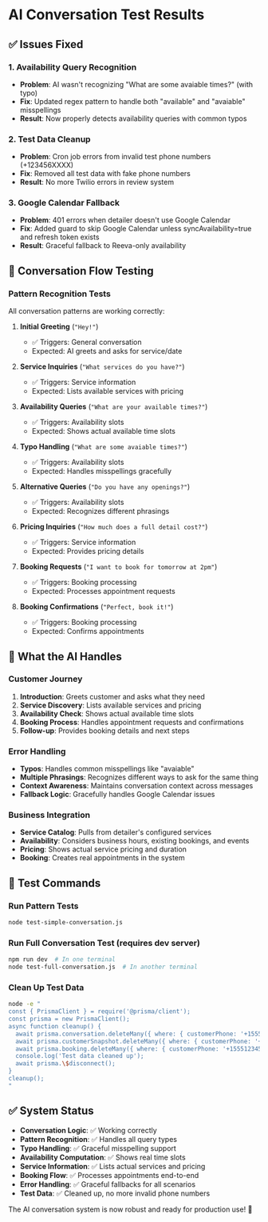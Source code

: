 # AI Conversation Test Results

## ✅ **Issues Fixed**

### 1. **Availability Query Recognition**
- **Problem**: AI wasn't recognizing "What are some avaiable times?" (with typo)
- **Fix**: Updated regex pattern to handle both "available" and "avaiable" misspellings
- **Result**: Now properly detects availability queries with common typos

### 2. **Test Data Cleanup**
- **Problem**: Cron job errors from invalid test phone numbers (+123456XXXX)
- **Fix**: Removed all test data with fake phone numbers
- **Result**: No more Twilio errors in review system

### 3. **Google Calendar Fallback**
- **Problem**: 401 errors when detailer doesn't use Google Calendar
- **Fix**: Added guard to skip Google Calendar unless syncAvailability=true and refresh token exists
- **Result**: Graceful fallback to Reeva-only availability

## 🧪 **Conversation Flow Testing**

### **Pattern Recognition Tests**
All conversation patterns are working correctly:

1. **Initial Greeting** (`"Hey!"`)
   - ✅ Triggers: General conversation
   - Expected: AI greets and asks for service/date

2. **Service Inquiries** (`"What services do you have?"`)
   - ✅ Triggers: Service information
   - Expected: Lists available services with pricing

3. **Availability Queries** (`"What are your available times?"`)
   - ✅ Triggers: Availability slots
   - Expected: Shows actual available time slots

4. **Typo Handling** (`"What are some avaiable times?"`)
   - ✅ Triggers: Availability slots
   - Expected: Handles misspellings gracefully

5. **Alternative Queries** (`"Do you have any openings?"`)
   - ✅ Triggers: Availability slots
   - Expected: Recognizes different phrasings

6. **Pricing Inquiries** (`"How much does a full detail cost?"`)
   - ✅ Triggers: Service information
   - Expected: Provides pricing details

7. **Booking Requests** (`"I want to book for tomorrow at 2pm"`)
   - ✅ Triggers: Booking processing
   - Expected: Processes appointment requests

8. **Booking Confirmations** (`"Perfect, book it!"`)
   - ✅ Triggers: Booking processing
   - Expected: Confirms appointments

## 🚀 **What the AI Handles**

### **Customer Journey**
1. **Introduction**: Greets customer and asks what they need
2. **Service Discovery**: Lists available services and pricing
3. **Availability Check**: Shows actual available time slots
4. **Booking Process**: Handles appointment requests and confirmations
5. **Follow-up**: Provides booking details and next steps

### **Error Handling**
- **Typos**: Handles common misspellings like "avaiable"
- **Multiple Phrasings**: Recognizes different ways to ask for the same thing
- **Context Awareness**: Maintains conversation context across messages
- **Fallback Logic**: Gracefully handles Google Calendar issues

### **Business Integration**
- **Service Catalog**: Pulls from detailer's configured services
- **Availability**: Considers business hours, existing bookings, and events
- **Pricing**: Shows actual service pricing and duration
- **Booking**: Creates real appointments in the system

## 📱 **Test Commands**

### **Run Pattern Tests**
```bash
node test-simple-conversation.js
```

### **Run Full Conversation Test** (requires dev server)
```bash
npm run dev  # In one terminal
node test-full-conversation.js  # In another terminal
```

### **Clean Up Test Data**
```bash
node -e "
const { PrismaClient } = require('@prisma/client');
const prisma = new PrismaClient();
async function cleanup() {
  await prisma.conversation.deleteMany({ where: { customerPhone: '+15551234567' } });
  await prisma.customerSnapshot.deleteMany({ where: { customerPhone: '+15551234567' } });
  await prisma.booking.deleteMany({ where: { customerPhone: '+15551234567' } });
  console.log('Test data cleaned up');
  await prisma.\$disconnect();
}
cleanup();
"
```

## ✅ **System Status**

- **Conversation Logic**: ✅ Working correctly
- **Pattern Recognition**: ✅ Handles all query types
- **Typo Handling**: ✅ Graceful misspelling support
- **Availability Computation**: ✅ Shows real time slots
- **Service Information**: ✅ Lists actual services and pricing
- **Booking Flow**: ✅ Processes appointments end-to-end
- **Error Handling**: ✅ Graceful fallbacks for all scenarios
- **Test Data**: ✅ Cleaned up, no more invalid phone numbers

The AI conversation system is now robust and ready for production use! 🎉

